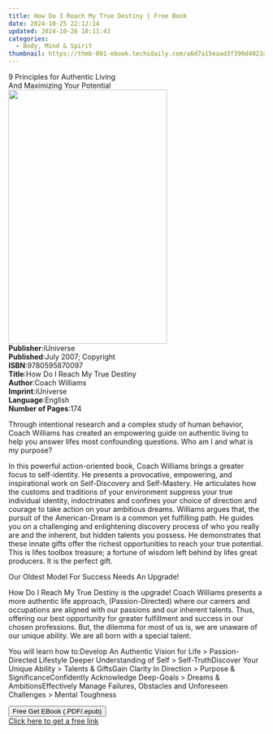 ```yaml
---
title: How Do I Reach My True Destiny | Free Book
date: 2024-10-25 22:12:14
updated: 2024-10-26 10:11:43
categories:
  - Body, Mind & Spirit
thumbnail: https://thmb-001-ebook.techidaily.com/a6d7a15eaad3f390d4023a97d1a6eb9226b67b4802474c333b7955e379bc02c6.jpg
---
```

<main id="book-container">
  <div class="flex flex-col">
    <div class="book-brief flex-1 py-6 px-4 sm:p-6 md:py-10 md:px-8">
      <!-- brief-->
      <div class="book-brief-main">
        9 Principles for Authentic Living <br />And Maximizing Your Potential
      </div>
    </div>
    <div
      class="book-meta-info flex-1 grid gap-4 col-start-1 col-end-3 row-start-1 sm:mb-6 sm:grid-cols-4 lg:gap-6 lg:col-start-2 lg:row-end-6 lg:row-span-6 lg:mb-0"
    >
      <div
        class="book-meta-info-left place-content-center mt-4 p-4 text-sm leading-6 col-start-2 col-span-2 dark:text-slate-400"
      >
        <img
          class="w-full h-500 object-cover rounded-lg sm:h-255 sm:col-span-2 lg:col-span-full"
          src="https://img-001-ebook.techidaily.com/901e144f1aaaaa1087821ad9aa12ae6806fb17b7738b14a14196e1da06033779.jpg"
          alt=""
          width="312"
          height="500"
        />
      </div>
      <div
        class="book-meta-info-right mt-2 col-start-1 row-start-2 col-span-3 self-center"
      >
        <!-- meta data  -->
        <div class="flex flex-col px-4 md:px-8">
          <div class="flex-1">
            <strong>Publisher</strong>:<span class="px-2">iUniverse</span>
          </div>
          <div class="flex-1">
            <strong>Published</strong>:<span class="px-2"
              >July 2007; Copyright</span
            >
          </div>
          <div class="flex-1">
            <strong>ISBN</strong>:<span class="px-2">9780595870097</span>
          </div>
          <div class="flex-1">
            <strong>Title</strong>:<span class="px-2"
              >How Do I Reach My True Destiny</span
            >
          </div>
          <div class="flex-1">
            <strong>Author</strong>:<span class="px-2">Coach Williams</span>
          </div>
          <div class="flex-1">
            <strong>Imprint</strong>:<span class="px-2">iUniverse</span>
          </div>
          <div class="flex-1">
            <strong>Language</strong>:<span class="px-2">English</span>
          </div>
          <div class="flex-1">
            <strong>Number of Pages</strong>:<span class="px-2">174</span>
          </div>
        </div>
      </div>
    </div>
    <div class="book-description flex-1 py-6 px-4 sm:p-6 md:py-10 md:px-8">
      <div class="book-description-main">
        <div accordion-content="" id="description">
          <p>
            Through intentional research and a complex study of human behavior,
            Coach Williams has created an empowering guide on authentic living
            to help you answer lifes most confounding questions. Who am I and
            what is my purpose?
          </p>
          <p>
            In this powerful action-oriented book, Coach Williams brings a
            greater focus to self-identity. He presents a provocative,
            empowering, and inspirational work on Self-Discovery and
            Self-Mastery. He articulates how the customs and traditions of your
            environment suppress your true individual identity, indoctrinates
            and confines your choice of direction and courage to take action on
            your ambitious dreams. Williams argues that, the pursuit of the
            American-Dream is a common yet fulfilling path. He guides you on a
            challenging and enlightening discovery process of who you really are
            and the inherent, but hidden talents you possess. He demonstrates
            that these innate gifts offer the richest opportunities to reach
            your true potential. This is lifes toolbox treasure; a fortune of
            wisdom left behind by lifes great producers. It is the perfect gift.
          </p>
          <p>Our Oldest Model For Success Needs An Upgrade!</p>
          <p>
            How Do I Reach My True Destiny is the upgrade! Coach Williams
            presents a more authentic life approach, (Passion-Directed) where
            our careers and occupations are aligned with our passions and our
            inherent talents. Thus, offering our best opportunity for greater
            fulfillment and success in our chosen professions. But, the dilemma
            for most of us is, we are unaware of our unique ability. We are all
            born with a special talent.
          </p>
          <p>
            You will learn how to:Develop An Authentic Vision for Life &gt;
            Passion-Directed Lifestyle Deeper Understanding of Self &gt;
            Self-TruthDiscover Your Unique Ability &gt; Talents &amp; GiftsGain
            Clarity In Direction &gt; Purpose &amp; SignificanceConfidently
            Acknowledge Deep-Goals &gt; Dreams &amp; AmbitionsEffectively Manage
            Failures, Obstacles and Unforeseen Challenges &gt; Mental Toughness
          </p>
        </div>
        <div class="accordion-fader"></div>
      </div>
    </div>
    <div class="book-excerpts flex-1 py-6 px-4 sm:p-6 md:py-10 md:px-8"></div>
    <div
      class="book-about-author flex-1 py-6 px-4 sm:p-6 md:py-10 md:px-8"
    ></div>
    <div class="book-free-get flex-1 py-6 px-4 sm:p-6 md:py-10 md:px-8">
      <button
        id="btn-free-get"
        class="bg-blue-500 hover:bg-blue-700 text-white font-bold py-2 px-4 rounded"
      >
        Free Get EBook (.PDF/.epub)
      </button>
      <div id="countdown-display" class="px-2 text-lg mt-2"></div>
      <a
        id="free-link"
        class="hidden bg-blue-500 hover:bg-blue-700 text-white font-bold py-2 px-4 rounded"
        href="https://www.ebooks.com/en-us/book/138570277/how-do-i-reach-my-true-destiny/coach-williams/"
        target="_blank"
        >Click here to get a free link</a
      >
    </div>
    <script>
      let countdownTime = 0;
      let countdownInterval = null;
      document
        .getElementById('btn-free-get')
        .addEventListener('click', startCountdown);
      function startCountdown() {
        countdownTime = new Date().getTime() + 60000 * 3;
        countdownInterval = setInterval(updateCountdown, 1000);
        document.getElementById('btn-free-get').disabled = true;
        document
          .getElementById('btn-free-get')
          .classList.add('bg-gray-500', 'cursor-not-allowed');
      }
      function updateCountdown() {
        let currentTime = new Date().getTime();
        let timeLeft = countdownTime - currentTime;
        let secondsLeft = Math.floor(timeLeft / 1000);
        document.getElementById('countdown-display').innerHTML =
          `Remaining time: ${secondsLeft} seconds.`;
        if (secondsLeft <= 0) {
          clearInterval(countdownInterval);
          document.getElementById('btn-free-get').classList.add('hidden');
          document.getElementById('free-link').classList.remove('hidden');
          document.getElementById('countdown-display').innerHTML = '';
        }
      }
    </script>
  </div>
</main>
